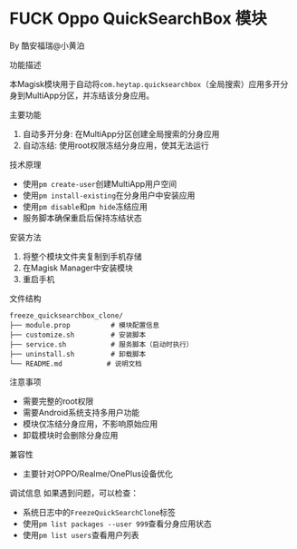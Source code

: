 # FUCK Oppo QuickSearchBox 模块
By 酷安福瑞@小黄泊

功能描述

本Magisk模块用于自动将`com.heytap.quicksearchbox`（全局搜索）应用多开分身到MultiApp分区，并冻结该分身应用。

主要功能

1. 自动多开分身: 在MultiApp分区创建全局搜索的分身应用
2. 自动冻结: 使用root权限冻结分身应用，使其无法运行

技术原理

- 使用`pm create-user`创建MultiApp用户空间
- 使用`pm install-existing`在分身用户中安装应用
- 使用`pm disable`和`pm hide`冻结应用
- 服务脚本确保重启后保持冻结状态

安装方法
1. 将整个模块文件夹复制到手机存储
2. 在Magisk Manager中安装模块
3. 重启手机

文件结构
```
freeze_quicksearchbox_clone/
├── module.prop          # 模块配置信息
├── customize.sh         # 安装脚本
├── service.sh           # 服务脚本（启动时执行）
├── uninstall.sh         # 卸载脚本
└── README.md           # 说明文档
```

注意事项
- 需要完整的root权限
- 需要Android系统支持多用户功能
- 模块仅冻结分身应用，不影响原始应用
- 卸载模块时会删除分身应用

兼容性
- 主要针对OPPO/Realme/OnePlus设备优化

调试信息
如果遇到问题，可以检查：
- 系统日志中的`FreezeQuickSearchClone`标签
- 使用`pm list packages --user 999`查看分身应用状态
- 使用`pm list users`查看用户列表
